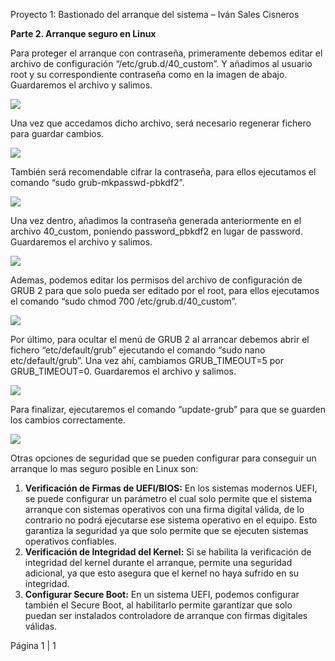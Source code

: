 ﻿Proyecto 1: Bastionado del arranque del sistema – Iván Sales Cisneros

**Parte 2. Arranque seguro en Linux**

Para proteger el arranque con contraseña, primeramente debemos editar el archivo de configuración “/etc/grub.d/40\_custom”. Y añadimos al usuario root y su correspondiente contraseña como en la imagen de abajo. Guardaremos el archivo y salimos.

![](Aspose.Words.b2be1191-ed95-4940-8e87-64f7c5813b6b.001.png)

Una vez que accedamos dicho archivo, será necesario regenerar fichero para guardar cambios.

![](Aspose.Words.b2be1191-ed95-4940-8e87-64f7c5813b6b.002.png)

También será recomendable cifrar la contraseña, para ellos ejecutamos el comando “sudo grub-mkpasswd-pbkdf2”.

![](Aspose.Words.b2be1191-ed95-4940-8e87-64f7c5813b6b.003.png)

Una vez dentro, añadimos la contraseña generada anteriormente en el archivo 40\_custom, poniendo password\_pbkdf2 en lugar de password. Guardaremos el archivo y salimos.

![](Aspose.Words.b2be1191-ed95-4940-8e87-64f7c5813b6b.004.png)

Ademas, podemos editar los permisos del archivo de configuración de GRUB 2 para que solo pueda ser editado por el root, para ellos ejecutamos el comando “sudo chmod 700 /etc/grub.d/40\_custom”.

![](Aspose.Words.b2be1191-ed95-4940-8e87-64f7c5813b6b.005.png)

Por último, para ocultar el menú de GRUB 2 al arrancar debemos abrir el fichero “etc/default/grub” ejecutando el comando “sudo nano etc/default/grub”. Una vez ahí, cambiamos GRUB\_TIMEOUT=5 por GRUB\_TIMEOUT=0. Guardaremos el archivo y salimos.

![](Aspose.Words.b2be1191-ed95-4940-8e87-64f7c5813b6b.006.png)

Para finalizar, ejecutaremos el comando “update-grub” para que se guarden los cambios correctamente.

![](Aspose.Words.b2be1191-ed95-4940-8e87-64f7c5813b6b.007.png)

Otras opciones de seguridad que se pueden configurar para conseguir un arranque lo mas seguro posible en Linux son:

1. **Verificación de Firmas de UEFI/BIOS:** En los sistemas modernos UEFI, se puede configurar un parámetro el cual solo permite que el sistema arranque con sistemas operativos con una firma digital válida, de lo contrario no podrá ejecutarse ese sistema operativo en el equipo. Esto garantiza la seguridad ya que solo permite que se ejecuten sistemas operativos confiables.
1. **Verificación de Integridad del Kernel:** Si se habilita la verificación de integridad del kernel durante el arranque, permite una seguridad adicional, ya que esto asegura que el kernel no haya sufrido en su integridad.
1. **Configurar Secure Boot:** En un sistema UEFI, podemos configurar también el Secure Boot, al habilitarlo permite garantizar que solo puedan ser instalados controladore de arranque con firmas digitales válidas.

Página 1 | 1
